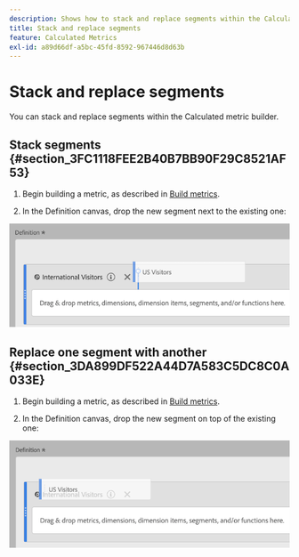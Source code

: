 ```yaml
---
description: Shows how to stack and replace segments within the Calculated Metric Builder.
title: Stack and replace segments
feature: Calculated Metrics
exl-id: a89d66df-a5bc-45fd-8592-967446d8d63b
---
```

# Stack and replace segments

You can stack and replace segments within the Calculated metric builder.

## Stack segments {#section_3FC1118FEE2B40B7BB90F29C8521AF53}

1. Begin building a metric, as described in [Build metrics](/help/components/c-calcmetrics/c-workflow/cm-workflow/c-build-metrics/cm-build-metrics.md).

1. In the Definition canvas, drop the new segment next to the existing one:

![](assets/cm_stack_seg.png)

## Replace one segment with another {#section_3DA899DF522A44D7A583C5DC8C0A033E}

1. Begin building a metric, as described in [Build metrics](/help/components/c-calcmetrics/c-workflow/cm-workflow/c-build-metrics/cm-build-metrics.md).

1. In the Definition canvas, drop the new segment on top of the existing one:

![](assets/cm_replace_seg.png)
